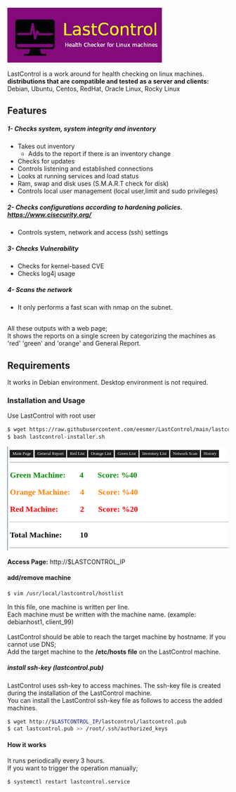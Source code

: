 ![alt text](screenshot/lastcontrol_logo.png "LastControl")
<br>

LastControl is a work around for health checking on linux machines. <br>
**distributions that are compatible and tested as a server and clients:** <br>
Debian, Ubuntu, Centos, RedHat, Oracle Linux, Rocky Linux

## Features
##### 1- Checks system, system integrity and inventory
- Takes out inventory
  - Adds to the report if there is an inventory change
- Checks for updates
- Controls listening and established connections
- Looks at running services and load status
- Ram, swap and disk uses (S.M.A.R.T check for disk)
- Controls local user management (local user,limit and sudo privileges)
##### 2- Checks configurations according to hardening policies. https://www.cisecurity.org/
- Controls system, network and access (ssh) settings
##### 3- Checks Vulnerability
- Checks for kernel-based CVE
- Checks log4j usage
##### 4- Scans the network
- It only performs a fast scan with nmap on the subnet.
<br>
All these outputs with a web page;<br>
It shows the reports on a single screen by categorizing the machines as 'red' 'green' and 'orange' and General Report.

## Requirements
It works in Debian environment. Desktop environment is not required.

### Installation and Usage
Use LastControl with root user
```sh
$ wget https://raw.githubusercontent.com/eesmer/LastControl/main/lastcontrol-installer.sh
$ bash lastcontrol-installer.sh
```
![alt text](screenshot/LastControl_MainPage.png "LastControl Main Page")

**Access Page:** http://$LASTCONTROL_IP

#### add/remove machine
```sh
$ vim /usr/local/lastcontrol/hostlist
```
In this file, one machine is written per line.<br>
Each machine must be written with the machine name.
(example: debianhost1, client_99) <br>
<br>
LastControl should be able to reach the target machine by hostname.
If you cannot use DNS;<br>
Add the target machine to the **/etc/hosts file** on the LastControl machine.

##### install ssh-key (lastcontrol.pub)
LastControl uses ssh-key to access machines. The ssh-key file is created during the installation of the LastControl machine.<br>
You can install the LastControl ssh-key file as follows to access the added machines.
```sh
$ wget http://$LASTCONTROL_IP/lastcontrol/lastcontrol.pub
$ cat lastcontrol.pub >> /root/.ssh/authorized_keys
```

#### How it works
It runs periodically every 3 hours.<br>
If you want to trigger the operation manually;<br>
```sh
$ systemctl restart lastcontrol.service
```
